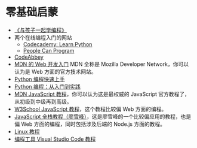 # 零基础启蒙

* [《与孩子一起学编程》](https://book.douban.com/subject/5338024/)
* 两个在线编程入门的网站
  * [Codecademy: Learn Python](https://www.codecademy.com/learn)
  * [People Can Program](https://www.peoplecanprogram.com/)
* [CodeAbbey](http://www.codeabbey.com/index/task_list)
* [MDN 的 Web 开发入门](https://developer.mozilla.org/zh-CN/docs/Learn/Getting_started_with_the_web) MDN 全称是 Mozilla Developer Network，你可以认为是 Web 方面的官方技术网站。
* [Python 编程快速上手 ](https://book.douban.com/subject/26836700/)
* [Python 编程：从入门到实践](https://book.douban.com/subject/26829016/)
* [MDN JavaScript 教程](https://developer.mozilla.org/zh-CN/docs/Web/JavaScript)，你可以认为这是最权威的 JavaScript 官方教程了，从初级到中级再到高级。 
* [W3School JavaScript 教程](http://www.w3school.com.cn/js/)，这个教程比较偏 Web 方面的编程。 
* [JavaScript 全栈教程（廖雪峰）](https://www.liaoxuefeng.com/wiki/001434446689867b27157e896e74d51a89c25cc8b43bdb3000)，这是廖雪峰的一个比较偏应用的教程，也是偏 Web 方面的编程，同时包括涉及后端的 Node.js 方面的教程。
* [Linux 教程](https://www.w3cschool.cn/linux/)
* [编程工具 Visual Studio Code 教程](https://jeasonstudio.gitbooks.io/vscode-cn-doc/content/)